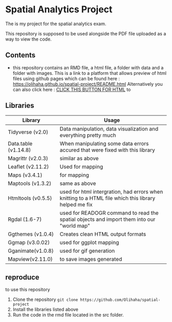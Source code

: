 ﻿# Spatial Analytics Project
The is my project for the spatial analytics exam. 

This repository is supposed to be used alongside the PDF file uploaded as a way to view the code.

## Contents 
- this repository contains an RMD file, a html file, a folder with data and a folder with images. This is a link to a platform that allows preview of html files using github pages which can be found here :  https://olihaha.github.io/spatial-project/README.html
Alternatively you can also click here : [CLICK THIS BUTTON FOR HTML](https://olihaha.github.io/spatial-project/README.html) to 


## Libraries 
| Library         | Usage                                             |
|-----------------|---------------------------------------------------|
| Tidyverse (v2.0) | Data manipulation, data visualization and everything pretty much |
| Data.table (v1.14.8) | When manipulating some data errors accured that were fixed with this library |
| Magrittr (v2.0.3) | similar as above |
| Leaflet (v2.11.2) | Used for mapping |
| Maps (v3.4.1) | for mapping |
| Maptools (v1.3.2) | same as above |
| Htmltools (v0.5.5) | used for html intergration, had errors when knitting to a HTML file which this library helped me fix |
| Rgdal (1.6-7) | used for READOGR command to read the spatial objects and import them into our "world map" |
| Ggthemes (v1.0.4) | Creates clean HTML output formats |
| Ggmap (v3.0.02) | used for ggplot mapping |
| Gganimate(v1.0.8) | used for gif generation |
| Mapview(v2.11.0)| to save images generated |

## reproduce
to use this repository
1. Clone the repository ```git clone https://github.com/Olihaha/spatial-project```
2. Install the libraries listed above
3. Run the code in the rmd file located in the src folder. 

